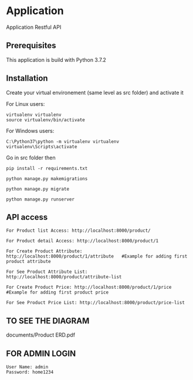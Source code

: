# Application
Application Restful API

## Prerequisites
This application is build with Python 3.7.2

## Installation
Create your virtual environement (same level as src folder) and activate it

For Linux users:

```
virtualenv virtualenv
source virtualenv/bin/activate
```

For Windows users:

```
C:\Python37\python -m virtualenv virtualenv
virtualenv\Scripts\activate
```

Go in src folder then

```
pip install -r requirements.txt

python manage.py makemigrations

python manage.py migrate

python manage.py runserver

```

## API access
```
For Product list Access: http://localhost:8000/product/

For Product detail Access: http://localhost:8000/product/1

For Create Product Attribute: http://localhost:8000/product/1/attribute   #Example for adding first product attribute

For See Product Attribute List: http://localhost:8000/product/attribute-list

For Create Product Price: http://localhost:8000/product/1/price   #Example for adding first product price

For See Product Price List: http://localhost:8000/product/price-list
```

## TO SEE THE DIAGRAM
documents/Product ERD.pdf

## FOR ADMIN LOGIN
```
User Name: admin
Password: home1234
```
